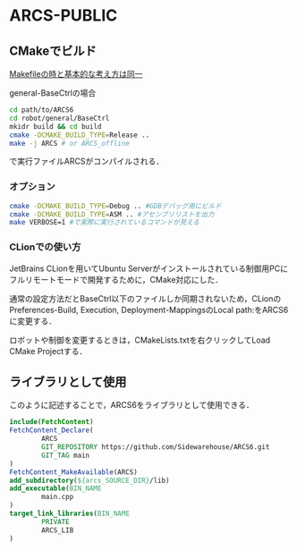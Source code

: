 # ARCS-PUBLIC

## CMakeでビルド

[Makefileの時と基本的な考え方は同一](https://www.sidewarehouse.net/arcs6/compile.html)

general-BaseCtrlの場合

```bash
cd path/to/ARCS6
cd robot/general/BaseCtrl
mkidr build && cd build
cmake -DCMAKE_BUILD_TYPE=Release ..
make -j ARCS # or ARCS_offline
```

で実行ファイルARCSがコンパイルされる．

### オプション

```bash
cmake -DCMAKE_BUILD_TYPE=Debug .. #GDBデバッグ用にビルド
cmake -DCMAKE_BUILD_TYPE=ASM .. #アセンブリリストを出力
make VERBOSE=1 #で実際に実行されているコマンドが見える
```

### CLionでの使い方

JetBrains CLionを用いてUbuntu Serverがインストールされている制御用PCにフルリモートモードで開発するために，CMake対応にした．

通常の設定方法だとBaseCtrl以下のファイルしか同期されないため，CLionのPreferences-Build, Execution, Deployment-MappingsのLocal path:をARCS6に変更する．

ロボットや制御を変更するときは，CMakeLists.txtを右クリックしてLoad CMake Projectする．

## ライブラリとして使用
このように記述することで，ARCS6をライブラリとして使用できる．

```cmake
include(FetchContent)
FetchContent_Declare(
        ARCS
        GIT_REPOSITORY https://github.com/Sidewarehouse/ARCS6.git
        GIT_TAG main
)
FetchContent_MakeAvailable(ARCS)
add_subdirectory(${arcs_SOURCE_DIR}/lib)
add_executable(BIN_NAME
        main.cpp
)
target_link_libraries(BIN_NAME
        PRIVATE
        ARCS_LIB
)
```
